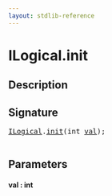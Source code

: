 ```yaml
---
layout: stdlib-reference
---
```


# ILogical\.init

## Description





## Signature 

<pre>
<a href="index.html" class="code_type">ILogical</a>.<a href="init.html">init</a>(<span class="code_keyword">int</span> <a href="init.html#decl-val" class="code_param">val</a>);

</pre>

## Parameters

####  <a id="decl-val"></a>val  : int

